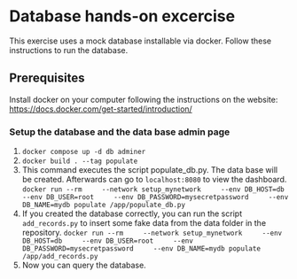 # Database hands-on excercise
This exercise uses a mock database installable via docker. Follow these instructions to run the database.

## Prerequisites
Install docker on your computer following the instructions on the website: https://docs.docker.com/get-started/introduction/


### Setup the database and the data base admin page
1. ``` docker compose up -d db adminer ```
2. ``` docker build . --tag populate ```
3. This command executes the script populate_db.py. The data base will be created. Afterwards can go to ```localhost:8080``` to view the dashboard. ``` docker run --rm     --network setup_mynetwork     --env DB_HOST=db     --env DB_USER=root     --env DB_PASSWORD=mysecretpassword     --env DB_NAME=mydb populate /app/populate_db.py ``` 
4. If you created the database correctly, you can run the script ```add_records.py``` to insert some fake data from the data folder in the repository. ``` docker run --rm     --network setup_mynetwork     --env DB_HOST=db     --env DB_USER=root     --env DB_PASSWORD=mysecretpassword     --env DB_NAME=mydb populate /app/add_records.py ```
5. Now you can query the database.
